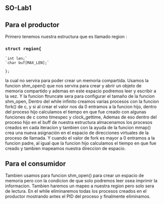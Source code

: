 ## SO-Lab1
## Para el productor
Primero tenemos nuestra estructura que es llamado region :
### `struct region{`
    `int len;`
    `char buf[MAX_LEN];`
`};`

la cual no servira para poder crear un memoria compartida.
Usamos la funcion shm_open() que nos servira para crear y abrir un objeto de
memoria compartido y ademas en este espacio podremos leer y escribir a la vez.
Y la funcion ftruncate sera para configurar el tamaño de la funcion shm_open,
Dentro del while infinito  creamos varias procesos con la funcion fork() de c,
y si al crear el valor nos da 0 entramos a la funcion hijo, dentro del proceso hijo 
calculamos el tiempo en que fue creado con algunas funciones de c como timespec y clock_gettime, 
Ademas de eso dentro del proceso hijo en el buff de nuestra estructura almacenamos los procesos 
creados en cada iteracion y tambien con la ayuda de la funcion mmap() crea una nueva asignación 
en el espacio de direcciones virtuales de la proceso de llamada.
Y cuando el valor de fork es mayor a 0 entramos a la funcion padre, al igual que la funcion hijo 
calculamos el tiempo en que fue creado y tambien mapeamos nuestra direccion de espacio.

## Para el consumidor
Tambien usamos para funcion shm_open() para crear un espacio de memoria pero con la condicion
de que solo podremos leer osea imprimir la informacion.
Tambien haremos un mapeo a nuestra region pero solo sera de lectura.
En el while eliminaremos todas los procesos creados en el productor mostrando antes el PID del proceso
y finalmente eliminamos.

